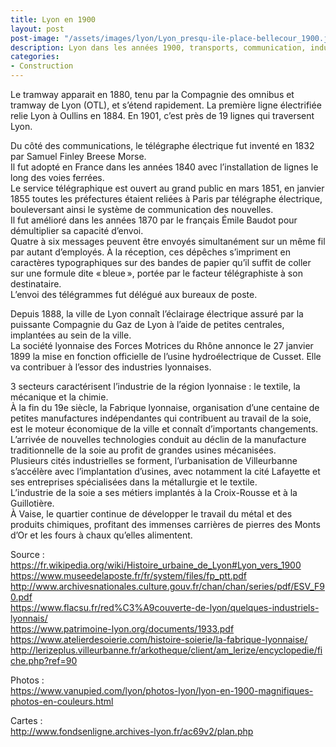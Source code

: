 ```yaml
---
title: Lyon en 1900  
layout: post  
post-image: "/assets/images/lyon/Lyon_presqu-ile-place-bellecour_1900.jpg"  
description: Lyon dans les années 1900, transports, communication, industries, description plus détaillée de la vie à cette époque.
categories:   
- Construction  
---
```


Le tramway apparait en 1880, tenu par la Compagnie des omnibus et tramway de Lyon (OTL), et s’étend rapidement. La première ligne électrifiée relie Lyon à Oullins en 1884.
En 1901, c’est près de 19 lignes qui traversent Lyon.  
  
Du côté des communications, le télégraphe électrique fut inventé en 1832 par Samuel Finley Breese Morse.  
Il fut adopté en France dans les années 1840 avec l’installation de lignes le long des voies ferrées.  
Le service télégraphique est ouvert au grand public en mars 1851, en janvier 1855 toutes les préfectures étaient reliées à Paris par télégraphe électrique, bouleversant ainsi le système de communication des nouvelles.  
Il fut amélioré dans les années 1870 par le français Émile Baudot pour démultiplier sa capacité d’envoi.  
Quatre à six messages peuvent être envoyés simultanément sur un même fil par autant d’employés. À la réception, ces dépêches s’impriment en caractères typographiques sur des bandes de papier qu’il suffit de coller sur une formule dite « bleue », portée par le facteur télégraphiste à son destinataire.  
L’envoi des télégrammes fut délégué aux bureaux de poste.
  
Depuis 1888, la ville de Lyon connaît l’éclairage électrique assuré par la puissante Compagnie du Gaz de Lyon à l’aide de petites centrales, implantées au sein de la ville.   
La société lyonnaise des Forces Motrices du Rhône annonce le 27 janvier 1899 la mise en fonction officielle de l’usine hydroélectrique de Cusset. Elle va contribuer à l’essor des industries lyonnaises.  
  
3 secteurs caractérisent l’industrie de la région lyonnaise : le textile, la mécanique et la chimie.  
À la fin du 19e siècle, la Fabrique lyonnaise, organisation d’une centaine de petites manufactures indépendantes qui contribuent au travail de la soie, est le moteur économique de la ville et connaît d’importants changements. L’arrivée de nouvelles technologies conduit au déclin de la manufacture traditionnelle de la soie au profit de grandes usines mécanisées.  
Plusieurs cités industrielles se forment, l’urbanisation de Villeurbanne s’accélère avec l’implantation d’usines, avec notamment la cité Lafayette et ses entreprises spécialisées dans la métallurgie et le textile.  
L’industrie de la soie a ses métiers implantés à la Croix-Rousse et à la Guillotière.  
À Vaise, le quartier continue de développer le travail du métal et des produits chimiques, profitant des immenses carrières de pierres des Monts d’Or et les fours à chaux qu’elles alimentent.  
  
  
Source :  
<https://fr.wikipedia.org/wiki/Histoire_urbaine_de_Lyon#Lyon_vers_1900>  
<https://www.museedelaposte.fr/fr/system/files/fp_ptt.pdf>  
<http://www.archivesnationales.culture.gouv.fr/chan/chan/series/pdf/ESV_F90.pdf>    
<https://www.flacsu.fr/red%C3%A9couverte-de-lyon/quelques-industriels-lyonnais/>    
<https://www.patrimoine-lyon.org/documents/1933.pdf>    
<https://www.atelierdesoierie.com/histoire-soierie/la-fabrique-lyonnaise/>    
<http://lerizeplus.villeurbanne.fr/arkotheque/client/am_lerize/encyclopedie/fiche.php?ref=90>    
  
Photos :  
<https://www.vanupied.com/lyon/photos-lyon/lyon-en-1900-magnifiques-photos-en-couleurs.html>    
   
Cartes :  
<http://www.fondsenligne.archives-lyon.fr/ac69v2/plan.php>    
